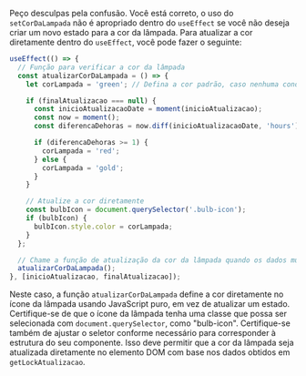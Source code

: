 Peço desculpas pela confusão. Você está correto, o uso do `setCorDaLampada` não é apropriado dentro do `useEffect` se você não deseja criar um novo estado para a cor da lâmpada. Para atualizar a cor diretamente dentro do `useEffect`, você pode fazer o seguinte:

```javascript
useEffect(() => {
  // Função para verificar a cor da lâmpada
  const atualizarCorDaLampada = () => {
    let corLampada = 'green'; // Defina a cor padrão, caso nenhuma condição se aplique

    if (finalAtualizacao === null) {
      const inicioAtualizacaoDate = moment(inicioAtualizacao);
      const now = moment();
      const diferencaDehoras = now.diff(inicioAtualizacaoDate, 'hours');

      if (diferencaDehoras >= 1) {
        corLampada = 'red';
      } else {
        corLampada = 'gold';
      }
    }

    // Atualize a cor diretamente
    const bulbIcon = document.querySelector('.bulb-icon');
    if (bulbIcon) {
      bulbIcon.style.color = corLampada;
    }
  };

  // Chame a função de atualização da cor da lâmpada quando os dados mudarem
  atualizarCorDaLampada();
}, [inicioAtualizacao, finalAtualizacao]);
```

Neste caso, a função `atualizarCorDaLampada` define a cor diretamente no ícone da lâmpada usando JavaScript puro, em vez de atualizar um estado. Certifique-se de que o ícone da lâmpada tenha uma classe que possa ser selecionada com `document.querySelector`, como "bulb-icon". Certifique-se também de ajustar o seletor conforme necessário para corresponder à estrutura do seu componente. Isso deve permitir que a cor da lâmpada seja atualizada diretamente no elemento DOM com base nos dados obtidos em `getLockAtualizacao`.